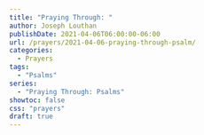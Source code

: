 ```yaml
---
title: "Praying Through: "
author: Joseph Louthan
publishDate: 2021-04-06T06:00:00-06:00
url: /prayers/2021-04-06-praying-through-psalm/
categories:
  - Prayers
tags:
  - "Psalms"
series:
  - "Praying Through: Psalms"
showtoc: false
css: "prayers"
draft: true
---
```

<div style="font-variant: small-caps;">

</div>

```text

```

